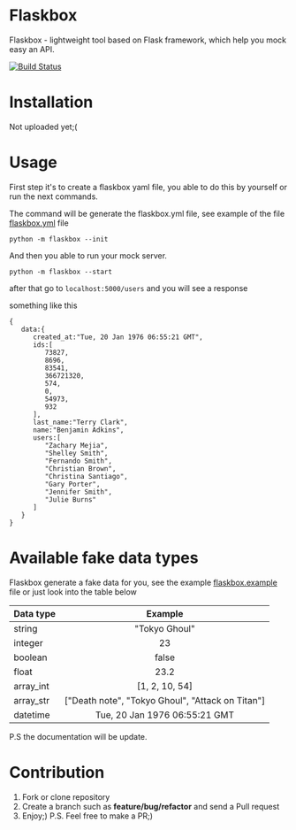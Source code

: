 # Flaskbox

Flaskbox - lightweight tool based on Flask framework, which help you mock easy an API.

[![Build Status](https://travis-ci.org/MichaelYusko/Flaskbox.svg?branch=master)](https://travis-ci.org/MichaelYusko/Flaskbox)

Installation
=================================
Not uploaded yet;(


Usage
=====
First step it's to create a flaskbox yaml file, you able to do this by yourself
or run the next commands.

The command will be generate the flaskbox.yml file, see example of the file [flaskbox.yml](https://github.com/MichaelYusko/Flaskbox/blob/master/flaskbox.example.yml) file
```
python -m flaskbox --init
```

And then you able to run your mock server.
```
python -m flaskbox --start
```

after that go to `localhost:5000/users` and you will see a response

something like this
```
{
   data:{
      created_at:"Tue, 20 Jan 1976 06:55:21 GMT",
      ids:[
         73827,
         8696,
         83541,
         366721320,
         574,
         0,
         54973,
         932
      ],
      last_name:"Terry Clark",
      name:"Benjamin Adkins",
      users:[
         "Zachary Mejia",
         "Shelley Smith",
         "Fernando Smith",
         "Christian Brown",
         "Christina Santiago",
         "Gary Porter",
         "Jennifer Smith",
         "Julie Burns"
      ]
   }
}
```


Available fake data types
=========================
Flaskbox generate a fake data for you, see the example [flaskbox.example](https://github.com/MichaelYusko/Flaskbox/blob/master/flaskbox.example.yml#L9) file or just look into the table below


| Data type        | Example
| ------------- |:-------------:|
| string      | "Tokyo Ghoul"
| integer      | 23
| boolean | false
| float   | 23.2|
| array_int | [1, 2, 10, 54]
| array_str | ["Death note", "Tokyo Ghoul", "Attack on Titan"]
| datetime | Tue, 20 Jan 1976 06:55:21 GMT

P.S the documentation will be update.

Contribution
=================================
1. Fork or clone repository
2. Create a branch such as **feature/bug/refactor** and send a Pull request
3. Enjoy;)
P.S. Feel free to make a PR;)
